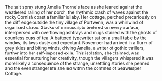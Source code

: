 The salt spray stung Amelia Thorne's face as she leaned against the weathered railing of her porch, the rhythmic crash of waves against the rocky Cornish coast a familiar lullaby.  Her cottage, perched precariously on the cliff edge outside the tiny village of Portwenn, was a whirlwind of organised chaos.  Stacks of manuscripts teetered on every surface, interspersed with overflowing ashtrays and mugs stained with the ghosts of countless cups of tea.  A battered typewriter sat on a small table by the window, its keys dusty and expectant.  November had arrived in a flurry of grey skies and biting winds, driving Amelia, a writer of gothic thrillers, further into her self-imposed exile. This isolation, she claimed, was essential for nurturing her creativity, though the villagers whispered it was more likely a consequence of the strange, unsettling stories she penned and the even stranger life she led within the confines of Seawhisper Cottage.
